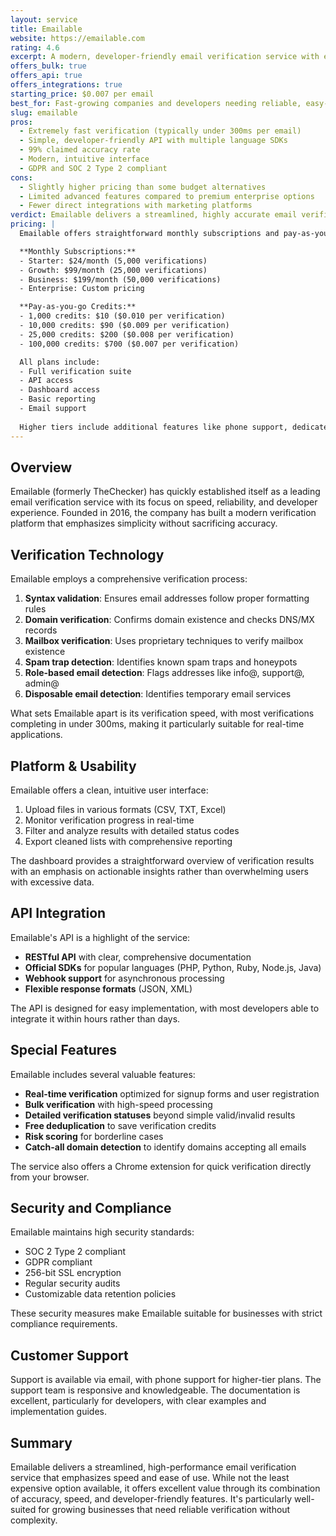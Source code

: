 ```yaml
---
layout: service
title: Emailable
website: https://emailable.com
rating: 4.6
excerpt: A modern, developer-friendly email verification service with exceptional accuracy and speed.
offers_bulk: true
offers_api: true
offers_integrations: true
starting_price: $0.007 per email
best_for: Fast-growing companies and developers needing reliable, easy-to-implement verification
slug: emailable
pros:
  - Extremely fast verification (typically under 300ms per email)
  - Simple, developer-friendly API with multiple language SDKs
  - 99% claimed accuracy rate
  - Modern, intuitive interface
  - GDPR and SOC 2 Type 2 compliant
cons:
  - Slightly higher pricing than some budget alternatives
  - Limited advanced features compared to premium enterprise options
  - Fewer direct integrations with marketing platforms
verdict: Emailable delivers a streamlined, highly accurate email verification service that strikes an excellent balance between simplicity and power. With its developer-friendly approach and emphasis on performance, it's an ideal choice for growing businesses that prioritize reliability and ease of implementation.
pricing: |
  Emailable offers straightforward monthly subscriptions and pay-as-you-go options:

  **Monthly Subscriptions:**
  - Starter: $24/month (5,000 verifications)
  - Growth: $99/month (25,000 verifications)
  - Business: $199/month (50,000 verifications)
  - Enterprise: Custom pricing

  **Pay-as-you-go Credits:**
  - 1,000 credits: $10 ($0.010 per verification)
  - 10,000 credits: $90 ($0.009 per verification)
  - 25,000 credits: $200 ($0.008 per verification)
  - 100,000 credits: $700 ($0.007 per verification)

  All plans include:
  - Full verification suite
  - API access
  - Dashboard access
  - Basic reporting
  - Email support
  
  Higher tiers include additional features like phone support, dedicated account managers, and custom integrations.
---
```


## Overview

Emailable (formerly TheChecker) has quickly established itself as a leading email verification service with its focus on speed, reliability, and developer experience. Founded in 2016, the company has built a modern verification platform that emphasizes simplicity without sacrificing accuracy.

## Verification Technology

Emailable employs a comprehensive verification process:

1. **Syntax validation**: Ensures email addresses follow proper formatting rules
2. **Domain verification**: Confirms domain existence and checks DNS/MX records
3. **Mailbox verification**: Uses proprietary techniques to verify mailbox existence
4. **Spam trap detection**: Identifies known spam traps and honeypots
5. **Role-based email detection**: Flags addresses like info@, support@, admin@
6. **Disposable email detection**: Identifies temporary email services

What sets Emailable apart is its verification speed, with most verifications completing in under 300ms, making it particularly suitable for real-time applications.

## Platform & Usability

Emailable offers a clean, intuitive user interface:

1. Upload files in various formats (CSV, TXT, Excel)
2. Monitor verification progress in real-time
3. Filter and analyze results with detailed status codes
4. Export cleaned lists with comprehensive reporting

The dashboard provides a straightforward overview of verification results with an emphasis on actionable insights rather than overwhelming users with excessive data.

## API Integration

Emailable's API is a highlight of the service:

- **RESTful API** with clear, comprehensive documentation
- **Official SDKs** for popular languages (PHP, Python, Ruby, Node.js, Java)
- **Webhook support** for asynchronous processing
- **Flexible response formats** (JSON, XML)

The API is designed for easy implementation, with most developers able to integrate it within hours rather than days.

## Special Features

Emailable includes several valuable features:

- **Real-time verification** optimized for signup forms and user registration
- **Bulk verification** with high-speed processing
- **Detailed verification statuses** beyond simple valid/invalid results
- **Free deduplication** to save verification credits
- **Risk scoring** for borderline cases
- **Catch-all domain detection** to identify domains accepting all emails

The service also offers a Chrome extension for quick verification directly from your browser.

## Security and Compliance

Emailable maintains high security standards:

- SOC 2 Type 2 compliant
- GDPR compliant
- 256-bit SSL encryption
- Regular security audits
- Customizable data retention policies

These security measures make Emailable suitable for businesses with strict compliance requirements.

## Customer Support

Support is available via email, with phone support for higher-tier plans. The support team is responsive and knowledgeable. The documentation is excellent, particularly for developers, with clear examples and implementation guides.

## Summary

Emailable delivers a streamlined, high-performance email verification service that emphasizes speed and ease of use. While not the least expensive option available, it offers excellent value through its combination of accuracy, speed, and developer-friendly features. It's particularly well-suited for growing businesses that need reliable verification without complexity.